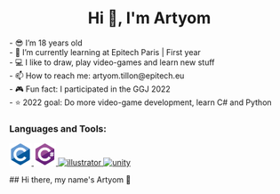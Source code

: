 <h1 align="center">Hi 👋, I'm Artyom</h1>
- 😎 I’m 18 years old<br/>
- 📗 I’m currently learning at Epitech Paris | First year<br/>
- 💻 I like to draw, play video-games and learn new stuff<br/>
- 📫 How to reach me: artyom.tillon@epitech.eu<br/>
- 🎮 Fun fact: I participated in the GGJ 2022<br/>
- ⭐ 2022 goal: Do more video-game development, learn C# and Python<br/>

<p align="left">
</p>

<h3 align="left">Languages and Tools:</h3>
<p align="left"> <a href="https://www.cprogramming.com/" target="_blank" rel="noreferrer"> <img src="https://raw.githubusercontent.com/devicons/devicon/master/icons/c/c-original.svg" alt="c" width="40" height="40"/> </a> <a href="https://www.w3schools.com/cs/" target="_blank" rel="noreferrer"> <img src="https://raw.githubusercontent.com/devicons/devicon/master/icons/csharp/csharp-original.svg" alt="csharp" width="40" height="40"/> </a> <a href="https://www.adobe.com/in/products/illustrator.html" target="_blank" rel="noreferrer"> <img src="https://www.vectorlogo.zone/logos/adobe_illustrator/adobe_illustrator-icon.svg" alt="illustrator" width="40" height="40"/> </a> <a href="https://unity.com/" target="_blank" rel="noreferrer"> <img src="https://www.vectorlogo.zone/logos/unity3d/unity3d-icon.svg" alt="unity" width="40" height="40"/> </a> </p>
## Hi there, my name's Artyom 👋
